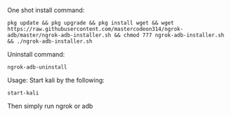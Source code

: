 One shot install command:
```
pkg update && pkg upgrade && pkg install wget && wget https://raw.githubusercontent.com/mastercodeon314/ngrok-adb/master/ngrok-adb-installer.sh && chmod 777 ngrok-adb-installer.sh && ./ngrok-adb-installer.sh
```

Uninstall command:
```
ngrok-adb-uninstall
```

Usage:
Start kali by the following:
```
start-kali
```

Then simply run ngrok or adb
